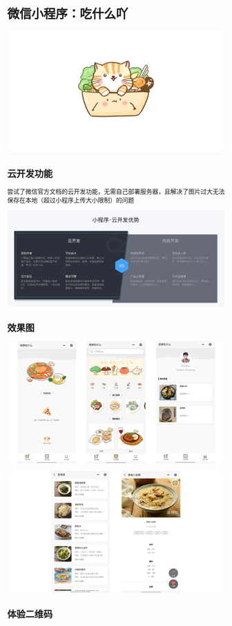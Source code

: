 # 微信小程序：吃什么吖
![logo](./about/logo.png)

## 云开发功能

尝试了微信官方文档的云开发功能，无需自己部署服务器，且解决了图片过大无法保存在本地（超过小程序上传大小限制）的问题

![cloud_dev](./about/cloud_dev.png)



## 效果图

![pic_1](./about/pic_1.png)



![pic_2](./about/pic_2.png)



## 体验二维码

